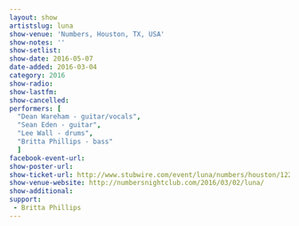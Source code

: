 ```yaml
---
layout: show
artistslug: luna
show-venue: 'Numbers, Houston, TX, USA'
show-notes: ''
show-setlist: 
show-date: 2016-05-07
date-added: 2016-03-04
category: 2016
show-radio: 
show-lastfm: 
show-cancelled: 
performers: [
  "Dean Wareham - guitar/vocals",
  "Sean Eden - guitar",
  "Lee Wall - drums",
  "Britta Phillips - bass"
  ]
facebook-event-url: 
show-poster-url: 
show-ticket-url: http://www.stubwire.com/event/luna/numbers/houston/12299/
show-venue-website: http://numbersnightclub.com/2016/03/02/luna/
show-additional: 
support:
 - Britta Phillips
---
```

